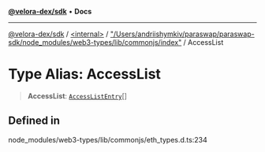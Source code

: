 [**@velora-dex/sdk**](../../../../README.md) • **Docs**

***

[@velora-dex/sdk](../../../../globals.md) / [\<internal\>](../../../README.md) / ["/Users/andriishymkiv/paraswap/paraswap-sdk/node\_modules/web3-types/lib/commonjs/index"](../README.md) / AccessList

# Type Alias: AccessList

> **AccessList**: [`AccessListEntry`](../interfaces/AccessListEntry.md)[]

## Defined in

node\_modules/web3-types/lib/commonjs/eth\_types.d.ts:234
